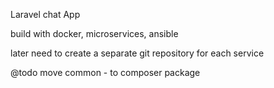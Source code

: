 Laravel chat App

build with docker, microservices, ansible

later need to create a separate git repository for each service

@todo move common - to composer package 